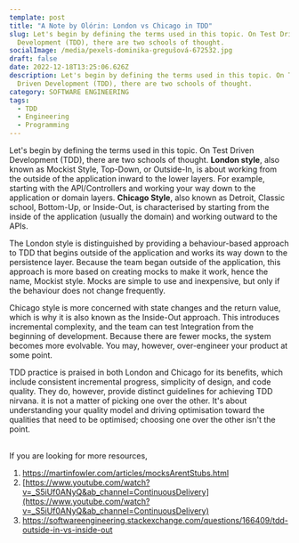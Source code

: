 ```yaml
---
template: post
title: "A Note by Olórin: London vs Chicago in TDD"
slug: Let's begin by defining the terms used in this topic. On Test Driven
  Development (TDD), there are two schools of thought.
socialImage: /media/pexels-dominika-gregušová-672532.jpg
draft: false
date: 2022-12-18T13:25:06.626Z
description: Let's begin by defining the terms used in this topic. On Test
  Driven Development (TDD), there are two schools of thought.
category: SOFTWARE ENGINEERING
tags:
  - TDD
  - Engineering
  - Programming
---
```

Let's begin by defining the terms used in this topic. On Test Driven Development (TDD), there are two schools of thought. **London style**, also known as Mockist Style, Top-Down, or Outside-In, is about working from the outside of the application inward to the lower layers. For example, starting with the API/Controllers and working your way down to the application or domain layers. **Chicago Style**, also known as Detroit, Classic school, Bottom-Up, or Inside-Out, is characterised by starting from the inside of the application (usually the domain) and working outward to the APIs.

The London style is distinguished by providing a behaviour-based approach to TDD that begins outside of the application and works its way down to the persistence layer. Because the team began outside of the application, this approach is more based on creating mocks to make it work, hence the name, Mockist style. Mocks are simple to use and inexpensive, but only if the behaviour does not change frequently.

Chicago style is more concerned with state changes and the return value, which is why it is also known as the Inside-Out approach. This introduces incremental complexity, and the team can test Integration from the beginning of development. Because there are fewer mocks, the system becomes more evolvable. You may, however, over-engineer your product at some point.

TDD practice is praised in both London and Chicago for its benefits, which include consistent incremental progress, simplicity of design, and code quality. They do, however, provide distinct guidelines for achieving TDD nirvana. it is not a matter of picking one over the other. It's about understanding your quality model and driving optimisation toward the qualities that need to be optimised; choosing one over the other isn't the point.

\
I﻿f you are looking for more resources,

1. <https://martinfowler.com/articles/mocksArentStubs.html>
2. [https://www.youtube.com/watch?v=_S5iUf0ANyQ&ab_channel=ContinuousDelivery](https://www.youtube.com/watch?v=_S5iUf0ANyQ&ab_channel=ContinuousDelivery)
3. <https://softwareengineering.stackexchange.com/questions/166409/tdd-outside-in-vs-inside-out>